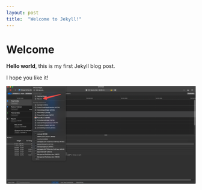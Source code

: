 ```yaml
---
layout: post
title:  "Welcome to Jekyll!"
---
```


# Welcome

**Hello world**, this is my first Jekyll blog post.

I hope you like it!

![image](assets/imgs/timeprofiler_select_app.png)

